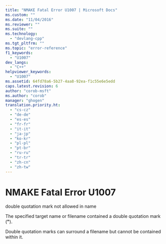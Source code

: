 ```yaml
---
title: "NMAKE Fatal Error U1007 | Microsoft Docs"
ms.custom: ""
ms.date: "11/04/2016"
ms.reviewer: ""
ms.suite: ""
ms.technology: 
  - "devlang-cpp"
ms.tgt_pltfrm: ""
ms.topic: "error-reference"
f1_keywords: 
  - "U1007"
dev_langs: 
  - "C++"
helpviewer_keywords: 
  - "U1007"
ms.assetid: 64fd78a6-5b27-4aa8-92ea-f1c55e6e5edd
caps.latest.revision: 6
author: "corob-msft"
ms.author: "corob"
manager: "ghogen"
translation.priority.ht: 
  - "cs-cz"
  - "de-de"
  - "es-es"
  - "fr-fr"
  - "it-it"
  - "ja-jp"
  - "ko-kr"
  - "pl-pl"
  - "pt-br"
  - "ru-ru"
  - "tr-tr"
  - "zh-cn"
  - "zh-tw"
---
```

# NMAKE Fatal Error U1007
double quotation mark not allowed in name  
  
 The specified target name or filename contained a double quotation mark (**"**).  
  
 Double quotation marks can surround a filename but cannot be contained within it.